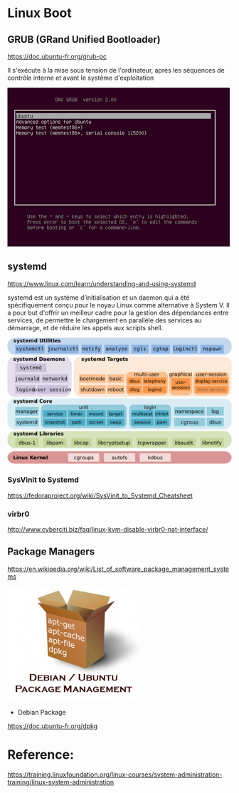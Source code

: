 # Linux Boot


## GRUB (GRand Unified Bootloader)
   https://doc.ubuntu-fr.org/grub-pc

   Il s'exécute à la mise sous tension de l'ordinateur, après les séquences de contrôle interne et avant le système d'exploitation
   
   ![alt tag](https://github.com/CollegeBoreal/INF1045-16A/blob/master/1.Boot/Grub.png)


## systemd

https://www.linux.com/learn/understanding-and-using-systemd

systemd est un système d’initialisation et un daemon qui a été spécifiquement conçu pour le noyau Linux comme alternative à System V. Il a pour but d'offrir un meilleur cadre pour la gestion des dépendances entre services, de permettre le chargement en parallèle des services au démarrage, et de réduire les appels aux scripts shell.

![alt tag](https://github.com/CollegeBoreal/INF1045-16A/blob/master/1.Boot/Systemd_components.svg.png)

### SysVinit to Systemd
https://fedoraproject.org/wiki/SysVinit_to_Systemd_Cheatsheet

### virbr0
http://www.cyberciti.biz/faq/linux-kvm-disable-virbr0-nat-interface/

## Package Managers

https://en.wikipedia.org/wiki/List_of_software_package_management_systems

![alt tag](./package-management-300x257.png)

*  Debian Package

https://doc.ubuntu-fr.org/dpkg


# Reference:
https://training.linuxfoundation.org/linux-courses/system-administration-training/linux-system-administration

